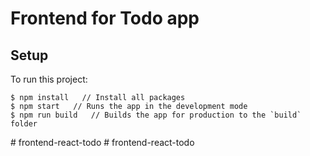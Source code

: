 # Frontend for Todo app 
## Setup
To run this project:

```
$ npm install   // Install all packages
$ npm start   // Runs the app in the development mode
$ npm run build   // Builds the app for production to the `build` folder
```

#   f r o n t e n d - r e a c t - t o d o  
 #   f r o n t e n d - r e a c t - t o d o  
 